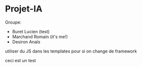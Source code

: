 # Projet-IA

Groupe:
- Buret Lucien (test)
- Marchand Romain (it's me!)
- Desiron Anaïs

utiliser du JS dans les templates pour si on change de framework

ceci est un test